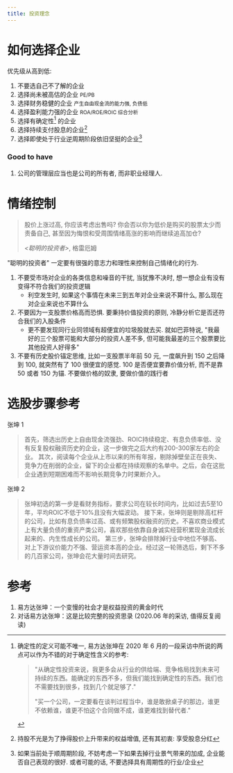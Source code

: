 ```yaml
---
title: 投资理念
---
```


# 如何选择企业

优先级从高到低:

1. 不要选自己不了解的企业
2. 选择尚未被高估的企业 <small>PE/PB</small>
3. 选择财务稳健的企业 <small>产生自由现金流的能力强, 负债低</small>
4. 选择盈利能力强的企业 <small>ROA/ROE/ROIC 综合分析</small>
5. 选择有确定性[^1] 的企业
6. 选择持续支付股息的企业[^2]
7. 选择即使处于行业逆周期阶段依旧坚挺的企业[^3]

### Good to have

1. 公司的管理层应当也是公司的所有者, 而非职业经理人.

# 情绪控制

> 股价上涨过高, 你应该考虑出售吗? 你会否以你为低价是购买的股票太少而责备自己, 甚至因为悔恨和受周围情绪高涨的影响而继续追高加仓?
>
> *<聪明的投资者>*, 格雷厄姆

"聪明的投资者" 一定要有很强的意志力和理性来控制自己情绪化的行为.

1. 不要受市场对企业的各类信息和噪音的干扰, 当犹豫不决时, 想一想企业有没有变得不符合我们的投资逻辑
   - 利空发生时, 如果这个事情在未来三到五年对企业来说不算什么, 那么现在对企业来说也不算什么
2. 不要因为一支股票价格高而恐惧. 要秉持价值投资的原则, 冷静分析它是否还符合我们的入股条件
   - 更不要发现同行业同领域有超便宜的垃圾股就去买. 就如巴菲特说, "我最好的三个股票可能和大部分的投资人差不多, 但可能我最差的三个股票要比其他投资人好得多"
3. 不要有历史股价锚定思维, 比如一支股票半年前 50 元, 一度飙升到 150 之后降到 100, 就突然有了 100 很便宜的感觉. 100 是否便宜要靠价值分析, 而不是靠 50 或者 150 为锚. 不要做价格的奴隶, 要做价值的践行者

# 选股步骤参考

张坤 1

> 首先，筛选出历史上自由现金流强劲、ROIC持续稳定、有息负债率低、没有反复股权融资历史的企业，这一步做完之后大约有200-300家左右的企业。
> 其次，阅读每个企业从上市以来的所有年报，剔除掉壁垒正在丧失、竞争力在削弱的企业，留下的企业都在持续观察的名单中。之后，会在这批企业遇到短期困难而不影响长期竞争力时果断介入。

张坤 2

> 张坤初选的第一步是看财务指标，要求公司在较长时间内，比如过去5至10年，平均ROIC不低于10%且没有大幅波动。
> 接下来，张坤则是剔除高杠杆的公司，比如有息负债率过高、或有频繁股权融资的历史。不喜欢商业模式上有大量负债的重资产类公司，喜欢那些依靠自身诚实经营积累现金流成长起来的、内生性成长的公司。
> 第三步，张坤会排除掉行业中地位不够高、对上下游议价能力不强、营运资本高的企业。经过这一轮筛选后，剩下不多的几百家公司，张坤会花大量时间去研究。

# 参考

1. 易方达张坤：一个变慢的社会才是权益投资的黄金时代
2. 对话易方达张坤：这是比较完整的投资思录 (2020.06 年的采访, 值得反复阅读)

[^1]: 确定性的定义可能不唯一, 易方达张坤在 2020 年 6 月的一段采访中所说的两点可以作为不错的对于确定性含义的参考:
    > "从确定性投资来说，我更多会从行业的供给端、竞争格局找到未来可持续的东西。能确定的东西不多，但我们能找到确定性的东西。我们也不需要找到很多，找到几个就足够了."
    >
	> "买一个公司，一定要看在谈判过程当中，谁是敢掀桌子的那边，谁更不依赖谁，谁更不怕这个合同做不成，谁更难找到替代者."
[^2]: 持股不光是为了挣得股价上升带来的权益增值, 还有其初衷: 享受股息分红
[^3]: 如果当前处于顺周期阶段, 不妨考虑一下如果去掉行业景气带来的加成, 企业能否自己表现的很好. 或者可能的话, 不要选择具有周期性的行业/企业
